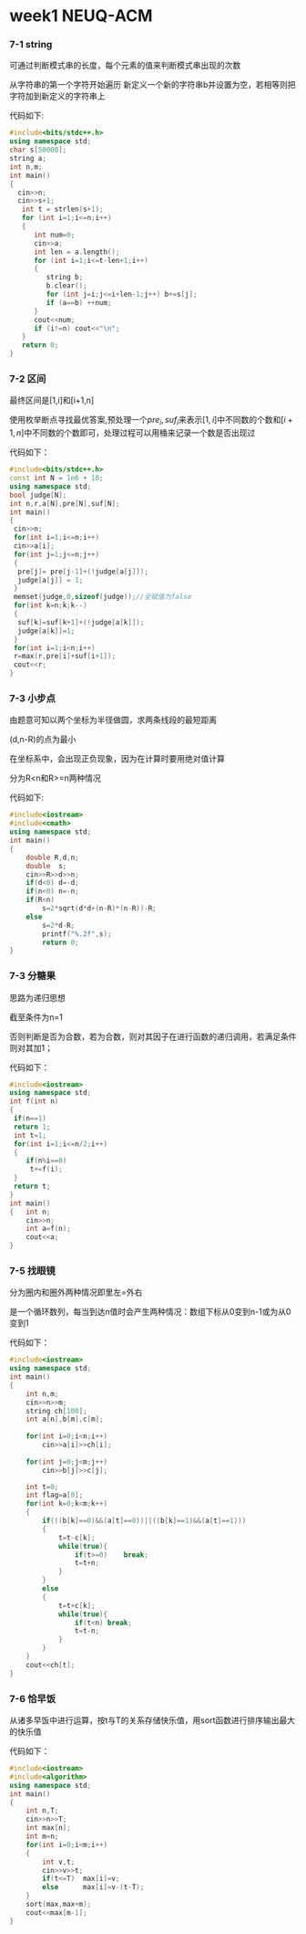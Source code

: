 # week1 NEUQ-ACM

### 7-1 string

可通过判断模式串的长度，每个元素的值来判断模式串出现的次数

从字符串的第一个字符开始遍历 新定义一个新的字符串b并设置为空，若相等则把字符加到新定义的字符串上

代码如下:

```c++
#include<bits/stdc++.h>
using namespace std;
char s[50000];
string a;
int n,m;
int main()
{
  cin>>n;
  cin>>s+1;
   int t = strlen(s+1);
   for (int i=1;i<=n;i++)
   {
   	  int num=0;
   	  cin>>a;
   	  int len = a.length();
   	  for (int i=1;i<=t-len+1;i++)
   	  {
   	  	 string b;
   	  	 b.clear();
   	  	 for (int j=i;j<=i+len-1;j++) b+=s[j];
   	  	 if (a==b) ++num;
   	  }
   	  cout<<num;
	  if (i!=n) cout<<"\n";
   }
   return 0;
}
```

### 7-2 区间

最终区间是[1,i]和[i+1,n]

使用枚举断点寻找最优答案,预处理一个$pre_i,suf_i$来表示$[1,i$]中不同数的个数和$[i+1,n]$中不同数的个数即可，处理过程可以用桶来记录一个数是否出现过

代码如下：

```c++
#include<bits/stdc++.h>
const int N = 1e6 + 10;
using namespace std;
bool judge[N];
int n,r,a[N],pre[N],suf[N];
int main()
{
 cin>>n;
 for(int i=1;i<=n;i++)
 cin>>a[i];
 for(int j=1;j<=n;j++)
 {
  pre[j]= pre[j-1]+(!judge[a[j]]);
  judge[a[j]] = 1;
 }
 memset(judge,0,sizeof(judge));//全赋值为false 
 for(int k=n;k;k--)
 {
  suf[k]=suf[k+1]+(!judge[a[k]]);
  judge[a[k]]=1;
 }
 for(int i=1;i<n;i++) 
 r=max(r,pre[i]+suf[i+1]);
 cout<<r;
}
```

### 7-3 小步点

由题意可知以两个坐标为半径做圆，求两条线段的最短距离

(d,n-R)的点为最小

在坐标系中，会出现正负现象，因为在计算时要用绝对值计算

分为R<n和R>=n两种情况

代码如下:

```c++
#include<iostream>
#include<cmath>
using namespace std;
int main()
{
	double R,d,n;
	double  s;
	cin>>R>>d>>n;
	if(d<0)	d=-d;
	if(n<0)	n=-n;
	if(R<n)
		s=2*sqrt(d*d+(n-R)*(n-R))-R;
	else 
		s=2*d-R;
		printf("%.2f",s);
		return 0;
}
```

### 7-3 分糖果

思路为递归思想

截至条件为n=1

否则判断是否为合数，若为合数，则对其因子在进行函数的递归调用，若满足条件则对其加1；

代码如下：

```c++
#include<iostream>
using namespace std;
int f(int n)
{
 if(n==1)		
 return 1;
 int t=1;
 for(int i=1;i<=n/2;i++)
 {
 	if(n%i==0)
	 t+=f(i);
 }
 return t;
}
int main()
{   int n;
  	cin>>n;
  	int a=f(n);
  	cout<<a;
}
```

### 7-5 找眼镜

分为圈内和圈外两种情况即里左=外右

是一个循环数列，每当到达n值时会产生两种情况：数组下标从0变到n-1或为从0变到1

代码如下：

```c++
#include<iostream>
using namespace std;
int main()
{
	int n,m;
	cin>>n>>m;
	string ch[100];
	int a[n],b[m],c[m];
	
	for(int i=0;i<n;i++)
		cin>>a[i]>>ch[i];
	
	for(int j=0;j<m;j++)
		cin>>b[j]>>c[j];

	int t=0;
	int flag=a[0];
	for(int k=0;k<m;k++)
	{
		if(((b[k]==0)&&(a[t]==0))||((b[k]==1)&&(a[t]==1)))
		{
			t=t-c[k];
			while(true){
				if(t>=0)	break;
				t=t+n;
			}
		}
		else 
		{
			t=t+c[k];
			while(true){
				if(t<n)	break;
				t=t-n;
			}
		}
	}
	cout<<ch[t];
}

```



### 7-6 恰早饭

从诸多早饭中进行运算，按t与T的关系存储快乐值，用sort函数进行排序输出最大的快乐值

代码如下：

```c++
#include<iostream>
#include<algorithm>
using namespace std;
int main()
{
	int n,T;
	cin>>n>>T;
	int max[n];
	int m=n; 
	for(int i=0;i<m;i++)
	{
		int v,t;
		cin>>v>>t;
		if(t<=T)  max[i]=v;
		else      max[i]=v-(t-T);
	}
	sort(max,max+m);
	cout<<max[m-1];
}

```



